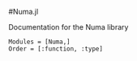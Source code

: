 #Numa.jl

Documentation for the Numa library

```@autodocs
Modules = [Numa,]
Order = [:function, :type]
```
